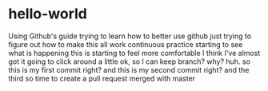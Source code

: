 # hello-world
Using Github's guide
trying to learn how to better use github
just trying to figure out how to make this all work
continuous practice
starting to see what is happening
this is starting to feel more comfortable
I think I've almost got it
going to click around a little
ok, so I can keep branch? why? huh.
so this is my first commit right?
and this is my second commit right?
and the third
so time to create a pull request
merged with master
